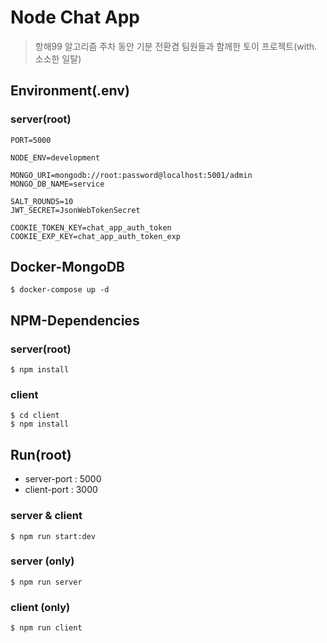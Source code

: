 # Node Chat App

> 항해99 알고리즘 주차 동안 기분 전환겸 팀원들과 함께한 토이 프로젝트(with. 소소한 일탈)

## Environment(.env)

### server(root)

```env
PORT=5000

NODE_ENV=development

MONGO_URI=mongodb://root:password@localhost:5001/admin
MONGO_DB_NAME=service

SALT_ROUNDS=10
JWT_SECRET=JsonWebTokenSecret

COOKIE_TOKEN_KEY=chat_app_auth_token
COOKIE_EXP_KEY=chat_app_auth_token_exp
```

## Docker-MongoDB

```
$ docker-compose up -d
```

## NPM-Dependencies

### server(root)

```
$ npm install
```

### client

```
$ cd client
$ npm install 
```

## Run(root)

- server-port : 5000
- client-port : 3000

### server & client

```
$ npm run start:dev
```

### server (only)

```
$ npm run server
```

### client (only)

```
$ npm run client
```
